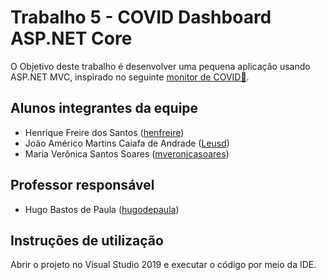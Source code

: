 # Trabalho 5 - COVID Dashboard ASP.NET Core

 O Objetivo deste trabalho é desenvolver uma pequena aplicação usando ASP.NET MVC, inspirado no seguinte <a href="https://gisanddata.maps.arcgis.com/apps/opsdashboard/index.html#/bda7594740fd40299423467b48e9ecf6">monitor de COVID🔗</a>.

## Alunos integrantes da equipe

* Henrique Freire dos Santos ([henfreire](https://github.com/henfreire))
* João Américo Martins Caiafa de Andrade ([Leusd](https://github.com/Leusd))
* Maria Verônica Santos Soares ([mveronicasoares](https://github.com/mveronicasoares))

## Professor responsável

* Hugo Bastos de Paula ([hugodepaula](https://github.com/hugodepaula))

## Instruções de utilização

Abrir o projeto no Visual Studio 2019 e executar o código por meio da IDE.
